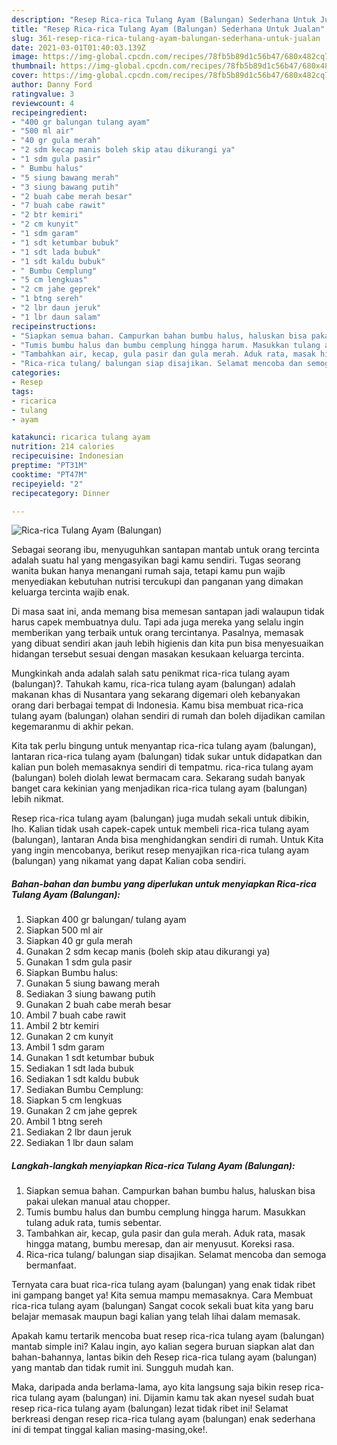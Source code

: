 ```yaml
---
description: "Resep Rica-rica Tulang Ayam (Balungan) Sederhana Untuk Jualan"
title: "Resep Rica-rica Tulang Ayam (Balungan) Sederhana Untuk Jualan"
slug: 361-resep-rica-rica-tulang-ayam-balungan-sederhana-untuk-jualan
date: 2021-03-01T01:40:03.139Z
image: https://img-global.cpcdn.com/recipes/78fb5b89d1c56b47/680x482cq70/rica-rica-tulang-ayam-balungan-foto-resep-utama.jpg
thumbnail: https://img-global.cpcdn.com/recipes/78fb5b89d1c56b47/680x482cq70/rica-rica-tulang-ayam-balungan-foto-resep-utama.jpg
cover: https://img-global.cpcdn.com/recipes/78fb5b89d1c56b47/680x482cq70/rica-rica-tulang-ayam-balungan-foto-resep-utama.jpg
author: Danny Ford
ratingvalue: 3
reviewcount: 4
recipeingredient:
- "400 gr balungan tulang ayam"
- "500 ml air"
- "40 gr gula merah"
- "2 sdm kecap manis boleh skip atau dikurangi ya"
- "1 sdm gula pasir"
- " Bumbu halus"
- "5 siung bawang merah"
- "3 siung bawang putih"
- "2 buah cabe merah besar"
- "7 buah cabe rawit"
- "2 btr kemiri"
- "2 cm kunyit"
- "1 sdm garam"
- "1 sdt ketumbar bubuk"
- "1 sdt lada bubuk"
- "1 sdt kaldu bubuk"
- " Bumbu Cemplung"
- "5 cm lengkuas"
- "2 cm jahe geprek"
- "1 btng sereh"
- "2 lbr daun jeruk"
- "1 lbr daun salam"
recipeinstructions:
- "Siapkan semua bahan. Campurkan bahan bumbu halus, haluskan bisa pakai ulekan manual atau chopper."
- "Tumis bumbu halus dan bumbu cemplung hingga harum. Masukkan tulang aduk rata, tumis sebentar."
- "Tambahkan air, kecap, gula pasir dan gula merah. Aduk rata, masak hingga matang, bumbu meresap, dan air menyusut. Koreksi rasa."
- "Rica-rica tulang/ balungan siap disajikan. Selamat mencoba dan semoga bermanfaat."
categories:
- Resep
tags:
- ricarica
- tulang
- ayam

katakunci: ricarica tulang ayam 
nutrition: 214 calories
recipecuisine: Indonesian
preptime: "PT31M"
cooktime: "PT47M"
recipeyield: "2"
recipecategory: Dinner

---
```



![Rica-rica Tulang Ayam (Balungan)](https://img-global.cpcdn.com/recipes/78fb5b89d1c56b47/680x482cq70/rica-rica-tulang-ayam-balungan-foto-resep-utama.jpg)

Sebagai seorang ibu, menyuguhkan santapan mantab untuk orang tercinta adalah suatu hal yang mengasyikan bagi kamu sendiri. Tugas seorang  wanita bukan hanya menangani rumah saja, tetapi kamu pun wajib menyediakan kebutuhan nutrisi tercukupi dan panganan yang dimakan keluarga tercinta wajib enak.

Di masa  saat ini, anda memang bisa memesan santapan jadi walaupun tidak harus capek membuatnya dulu. Tapi ada juga mereka yang selalu ingin memberikan yang terbaik untuk orang tercintanya. Pasalnya, memasak yang dibuat sendiri akan jauh lebih higienis dan kita pun bisa menyesuaikan hidangan tersebut sesuai dengan masakan kesukaan keluarga tercinta. 



Mungkinkah anda adalah salah satu penikmat rica-rica tulang ayam (balungan)?. Tahukah kamu, rica-rica tulang ayam (balungan) adalah makanan khas di Nusantara yang sekarang digemari oleh kebanyakan orang dari berbagai tempat di Indonesia. Kamu bisa membuat rica-rica tulang ayam (balungan) olahan sendiri di rumah dan boleh dijadikan camilan kegemaranmu di akhir pekan.

Kita tak perlu bingung untuk menyantap rica-rica tulang ayam (balungan), lantaran rica-rica tulang ayam (balungan) tidak sukar untuk didapatkan dan kalian pun boleh memasaknya sendiri di tempatmu. rica-rica tulang ayam (balungan) boleh diolah lewat bermacam cara. Sekarang sudah banyak banget cara kekinian yang menjadikan rica-rica tulang ayam (balungan) lebih nikmat.

Resep rica-rica tulang ayam (balungan) juga mudah sekali untuk dibikin, lho. Kalian tidak usah capek-capek untuk membeli rica-rica tulang ayam (balungan), lantaran Anda bisa menghidangkan sendiri di rumah. Untuk Kita yang ingin mencobanya, berikut resep menyajikan rica-rica tulang ayam (balungan) yang nikamat yang dapat Kalian coba sendiri.

<!--inarticleads1-->

##### Bahan-bahan dan bumbu yang diperlukan untuk menyiapkan Rica-rica Tulang Ayam (Balungan):

1. Siapkan 400 gr balungan/ tulang ayam
1. Siapkan 500 ml air
1. Siapkan 40 gr gula merah
1. Gunakan 2 sdm kecap manis (boleh skip atau dikurangi ya)
1. Gunakan 1 sdm gula pasir
1. Siapkan  Bumbu halus:
1. Gunakan 5 siung bawang merah
1. Sediakan 3 siung bawang putih
1. Gunakan 2 buah cabe merah besar
1. Ambil 7 buah cabe rawit
1. Ambil 2 btr kemiri
1. Gunakan 2 cm kunyit
1. Ambil 1 sdm garam
1. Gunakan 1 sdt ketumbar bubuk
1. Sediakan 1 sdt lada bubuk
1. Sediakan 1 sdt kaldu bubuk
1. Sediakan  Bumbu Cemplung:
1. Siapkan 5 cm lengkuas
1. Gunakan 2 cm jahe geprek
1. Ambil 1 btng sereh
1. Sediakan 2 lbr daun jeruk
1. Sediakan 1 lbr daun salam




<!--inarticleads2-->

##### Langkah-langkah menyiapkan Rica-rica Tulang Ayam (Balungan):

1. Siapkan semua bahan. Campurkan bahan bumbu halus, haluskan bisa pakai ulekan manual atau chopper.
1. Tumis bumbu halus dan bumbu cemplung hingga harum. Masukkan tulang aduk rata, tumis sebentar.
1. Tambahkan air, kecap, gula pasir dan gula merah. Aduk rata, masak hingga matang, bumbu meresap, dan air menyusut. Koreksi rasa.
1. Rica-rica tulang/ balungan siap disajikan. Selamat mencoba dan semoga bermanfaat.




Ternyata cara buat rica-rica tulang ayam (balungan) yang enak tidak ribet ini gampang banget ya! Kita semua mampu memasaknya. Cara Membuat rica-rica tulang ayam (balungan) Sangat cocok sekali buat kita yang baru belajar memasak maupun bagi kalian yang telah lihai dalam memasak.

Apakah kamu tertarik mencoba buat resep rica-rica tulang ayam (balungan) mantab simple ini? Kalau ingin, ayo kalian segera buruan siapkan alat dan bahan-bahannya, lantas bikin deh Resep rica-rica tulang ayam (balungan) yang mantab dan tidak rumit ini. Sungguh mudah kan. 

Maka, daripada anda berlama-lama, ayo kita langsung saja bikin resep rica-rica tulang ayam (balungan) ini. Dijamin kamu tak akan nyesel sudah buat resep rica-rica tulang ayam (balungan) lezat tidak ribet ini! Selamat berkreasi dengan resep rica-rica tulang ayam (balungan) enak sederhana ini di tempat tinggal kalian masing-masing,oke!.

